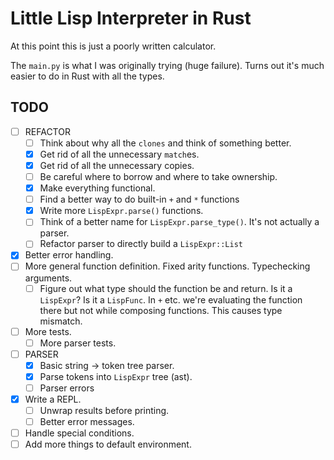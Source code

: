 # Little Lisp Interpreter in Rust

At this point this is just a poorly written calculator.


The `main.py` is what I was originally trying (huge failure). Turns out it's
much easier to do in Rust with all the types.

## TODO
- [ ] REFACTOR
  - [ ] Think about why all the `clones` and think of something better.
  - [x] Get rid of all the unnecessary `match`es.
  - [x] Get rid of all the unnecessary copies.
  - [ ] Be careful where to borrow and where to take ownership.
  - [x] Make everything functional.
  - [ ] Find a better way to do built-in `+` and `*` functions
  - [x] Write more `LispExpr.parse()` functions.
  - [ ] Think of a better name for `LispExpr.parse_type()`. It's not actually a
    parser.
  - [ ] Refactor parser to directly build a `LispExpr::List`
- [x] Better error handling.
- [ ] More general function definition. Fixed arity functions. Typechecking
  arguments.
  - [ ] Figure out what type should the function be and return.
        Is it a `LispExpr`? Is it a `LispFunc`. In `+` etc. we're evaluating the
        function there but not while composing functions. This causes type
        mismatch.
- [ ] More tests.
  - [ ] More parser tests.
- [ ] PARSER
  - [x] Basic string -> token tree parser.
  - [x] Parse tokens into `LispExpr` tree (ast).
  - [ ] Parser errors
- [x] Write a REPL.
  - [ ] Unwrap results before printing.
  - [ ] Better error messages.
- [ ] Handle special conditions.
- [ ] Add more things to default environment.
